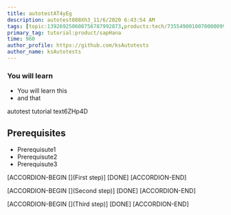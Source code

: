 ```yaml
---
title: autotestAT4yEg
description: autotest088Xh3_11/6/2020 6:43:54 AM
tags: [topic:139269250608756787992873,products:tech/73554900100700000996,tutorial:experience/advanced]
primary_tag: tutorial:product/sapHana
time: 960
author_profile: https://github.com/ksAutotests
author_name: ksAutotests
---
```

### You will learn
- You will learn this
- and that

autotest tutorial text6ZHp4D

## Prerequisites
- Prerequisute1
- Prerequisute2
- Prerequisute3

[ACCORDION-BEGIN [](First step)]
[DONE]
[ACCORDION-END]

[ACCORDION-BEGIN [](Second step)]
[DONE]
[ACCORDION-END]

[ACCORDION-BEGIN [](Third step)]
[DONE]
[ACCORDION-END]

